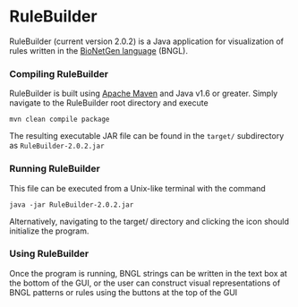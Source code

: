 # RuleBuilder

RuleBuilder (current version 2.0.2) is a Java application for visualization of rules written in the [BioNetGen language](http://www.bionetgen.org) (BNGL).

### Compiling RuleBuilder

RuleBuilder is built using [Apache Maven](https://maven.apache.org/) and Java v1.6 or greater.  Simply navigate to the RuleBuilder root directory and execute

``mvn clean compile package``

The resulting executable JAR file can be found in the ``target/`` subdirectory as ``RuleBuilder-2.0.2.jar``

### Running RuleBuilder
This file can be executed from a Unix-like terminal with the command 

``java -jar RuleBuilder-2.0.2.jar``

Alternatively, navigating to the target/ directory and clicking the icon should initialize the program.

### Using RuleBuilder
Once the program is running, BNGL strings can be written in the text box at the bottom of the GUI, or the user can construct visual representations of BNGL patterns or rules using the buttons at the top of the GUI
